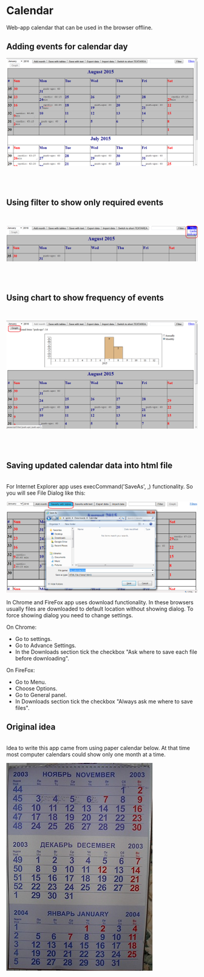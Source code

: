 # Calendar
Web-app calendar that can be used in the browser offline.

## Adding events for calendar day

![screenshot1.png](/docs/screenshot1.png "screenshot1.png")
<br />     
<br />
<br />  


## Using filter to show only required events
<br /> 

![screenshot2.png](/docs/screenshot2.png "screenshot2.png")
<br />     
<br />
<br />


## Using chart to show frequency of events
<br /> 

![screenshot3.png](/docs/screenshot3.png "screenshot3.png")
<br />     
<br />
<br />


## Saving updated calendar data into html file
<br /> 
For Internet Explorer app uses execCommand('SaveAs', ,) functionality. So you will see File Dialog like this:

![screenshot4.png](/docs/screenshot4.png "screenshot4.png")

In Chrome and FireFox app uses download functionality. In these browsers usually files are downloaded to default location without showing dialog. To force showing dialog you need to change settings.

On Chrome:
- Go to settings.
- Go to Advance Settings.
- In the Downloads section tick the checkbox "Ask where to save each file before downloading".

On FireFox:
- Go to Menu.
- Choose Options.
- Go to General panel.
- In Downloads section tick the checkbox "Always ask me where to save files".

## Original idea
<br /> 
Idea to write this app came from using paper calendar below. At that time most computer calendars could show only one month at a time.

![paper_calendar.png](/docs/paper_calendar.png "paper_calendar.png")
